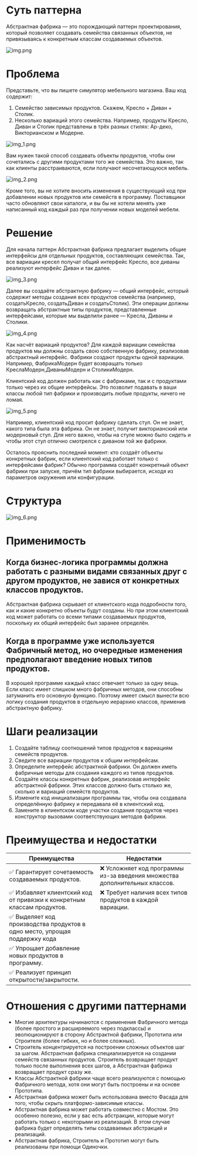 # Суть паттерна
Абстрактная фабрика — это порождающий паттерн проектирования, который позволяет создавать семейства связанных объектов, не привязываясь к конкретным классам создаваемых объектов.

![img.png](../../../../../../res/drawable/abstractfactory/img.png)
# Проблема
Представьте, что вы пишете симулятор мебельного магазина. Ваш код содержит:
   1. Семейство зависимых продуктов. Скажем, Кресло + Диван + Столик.
   2. Несколько вариаций этого семейства. Например, продукты Кресло, Диван и Столик представлены в трёх разных стилях: Ар-деко, Викторианском и Модерне.

![img_1.png](../../../../../../res/drawable/abstractfactory/img_1.png)

Вам нужен такой способ создавать объекты продуктов, чтобы они сочетались с другими продуктами того же семейства. Это важно, так как клиенты расстраиваются, если получают несочетающуюся мебель.

![img_2.png](../../../../../../res/drawable/abstractfactory/img_2.png)

Кроме того, вы не хотите вносить изменения в существующий код при добавлении новых продуктов или семейcтв в программу. Поставщики часто обновляют свои каталоги, и вы бы не хотели менять уже написанный код каждый раз при получении новых моделей мебели.

# Решение
Для начала паттерн Абстрактная фабрика предлагает выделить общие интерфейсы для отдельных продуктов, составляющих семейства. Так, все вариации кресел получат общий интерфейс Кресло, все диваны реализуют интерфейс Диван и так далее.

![img_3.png](../../../../../../res/drawable/abstractfactory/img_3.png)

Далее вы создаёте абстрактную фабрику — общий интерфейс, который содержит методы создания всех продуктов семейства (например, создатьКресло, создатьДиван и создатьСтолик). Эти операции должны возвращать абстрактные типы продуктов, представленные интерфейсами, которые мы выделили ранее — Кресла, Диваны и Столики.

![img_4.png](../../../../../../res/drawable/abstractfactory/img_4.png)

Как насчёт вариаций продуктов? Для каждой вариации семейства продуктов мы должны создать свою собственную фабрику, реализовав абстрактный интерфейс. Фабрики создают продукты одной вариации. Например, ФабрикаМодерн будет возвращать только КреслаМодерн,ДиваныМодерн и СтоликиМодерн.

Клиентский код должен работать как с фабриками, так и с продуктами только через их общие интерфейсы. Это позволит подавать в ваши классы любой тип фабрики и производить любые продукты, ничего не ломая.

![img_5.png](../../../../../../res/drawable/abstractfactory/img_5.png)

Например, клиентский код просит фабрику сделать стул. Он не знает, какого типа была эта фабрика. Он не знает, получит викторианский или модерновый стул. Для него важно, чтобы на стуле можно было сидеть и чтобы этот стул отлично смотрелся с диваном той же фабрики.

Осталось прояснить последний момент: кто создаёт объекты конкретных фабрик, если клиентский код работает только с интерфейсами фабрик? Обычно программа создаёт конкретный объект фабрики при запуске, причём тип фабрики выбирается, исходя из параметров окружения или конфигурации.
# Структура
![img_6.png](../../../../../../res/drawable/abstractfactory/img_6.png)

# Применимость
## Когда бизнес-логика программы должна работать с разными видами связанных друг с другом продуктов, не завися от конкретных классов продуктов. ##
Абстрактная фабрика скрывает от клиентского кода подробности того, как и какие конкретно объекты будут созданы. Но при этом клиентский код может работать со всеми типами создаваемых продуктов, поскольку их общий интерфейс был заранее определён.

## Когда в программе уже используется Фабричный метод, но очередные изменения предполагают введение новых типов продуктов. ##
В хорошей программе каждый класс отвечает только за одну вещь. Если класс имеет слишком много фабричных методов, они способны затуманить его основную функцию. Поэтому имеет смысл вынести всю логику создания продуктов в отдельную иерархию классов, применив абстрактную фабрику.

# Шаги реализации
1. Создайте таблицу соотношений типов продуктов к вариациям семейств продуктов.
2. Сведите все вариации продуктов к общим интерфейсам.
3. Определите интерфейс абстрактной фабрики. Он должен иметь фабричные методы для создания каждого из типов продуктов.
4. Создайте классы конкретных фабрик, реализовав интерфейс абстрактной фабрики. Этих классов должно быть столько же, сколько и вариаций семейств продуктов.
5. Измените код инициализации программы так, чтобы она создавала определённую фабрику и передавала её в клиентский код.
6. Замените в клиентском коде участки создания продуктов через конструктор вызовами соответствующих методов фабрики.

# Преимущества и недостатки
| Преимущества                                                               | Недостатки                                                                 |
|----------------------------------------------------------------------------|----------------------------------------------------------------------------|
| ✅ Гарантирует сочетаемость создаваемых продуктов.                          | ❌ Усложняет код программы из-за введения множества дополнительных классов. |
| ✅ Избавляет клиентский код от привязки к конкретным классам продуктов.     | ❌ Требует наличия всех типов продуктов в каждой вариации.                  |
| ✅ Выделяет код производства продуктов в одно место, упрощая поддержку кода |                                                                            |
| ✅ Упрощает добавление новых продуктов в программу.                         |                                                                            |
| ✅ Реализует принцип открытости/закрытости.                                 |                                                                            |

# Отношения с другими паттернами
* Многие архитектуры начинаются с применения Фабричного метода (более простого и расширяемого через подклассы) и эволюционируют в сторону Абстрактной фабрики, Прототипа или Строителя (более гибких, но и более сложных).
* Строитель концентрируется на построении сложных объектов шаг за шагом. Абстрактная фабрика специализируется на создании семейств связанных продуктов. Строитель возвращает продукт только после выполнения всех шагов, а Абстрактная фабрика возвращает продукт сразу же.
* Классы Абстрактной фабрики чаще всего реализуются с помощью Фабричного метода, хотя они могут быть построены и на основе Прототипа.
* Абстрактная фабрика может быть использована вместо Фасада для того, чтобы скрыть платформо-зависимые классы.
* Абстрактная фабрика может работать совместно с Мостом. Это особенно полезно, если у вас есть абстракции, которые могут работать только с некоторыми из реализаций. В этом случае фабрика будет определять типы создаваемых абстракций и реализаций.
* Абстрактная фабрика, Строитель и Прототип могут быть реализованы при помощи Одиночки.
